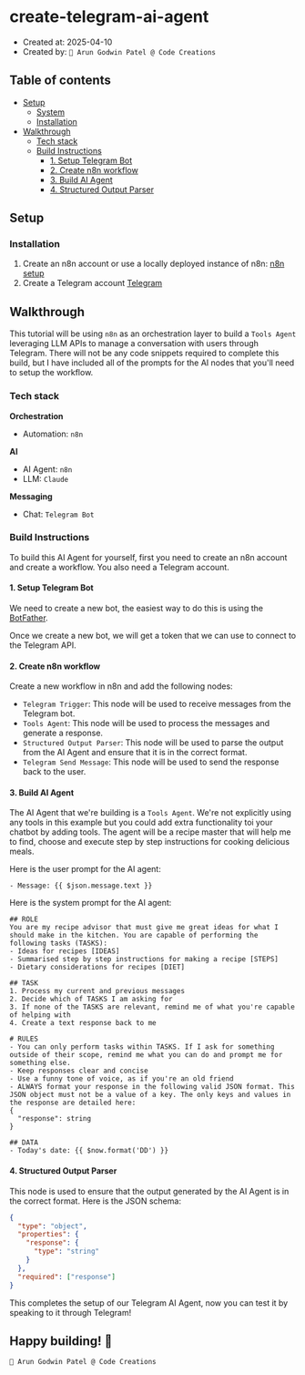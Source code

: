 # create-telegram-ai-agent

- Created at: 2025-04-10
- Created by: `🐢 Arun Godwin Patel @ Code Creations`

## Table of contents

- [Setup](#setup)
  - [System](#system)
  - [Installation](#installation)
- [Walkthrough](#walkthrough)
  - [Tech stack](#tech-stack)
  - [Build Instructions](#build-instructions)
    - [1. Setup Telegram Bot](#1-setup-telegram-bot)
    - [2. Create n8n workflow](#2-create-n8n-workflow)
    - [3. Build AI Agent](#3-build-ai-agent)
    - [4. Structured Output Parser](#4-structured-output-parser)

## Setup

### Installation

1. Create an n8n account or use a locally deployed instance of n8n: [n8n setup](https://n8n.io/)
2. Create a Telegram account [Telegram](https://telegram.org/)

## Walkthrough

This tutorial will be using `n8n` as an orchestration layer to build a `Tools Agent` leveraging LLM APIs to manage a conversation with users through Telegram. There will not be any code snippets required to complete this build, but I have included all of the prompts for the AI nodes that you'll need to setup the workflow.

### Tech stack

**Orchestration**

- Automation: `n8n`

**AI**

- AI Agent: `n8n`
- LLM: `Claude`

**Messaging**

- Chat: `Telegram Bot`

### Build Instructions

To build this AI Agent for yourself, first you need to create an n8n account and create a workflow. You also need a Telegram account.

#### 1. Setup Telegram Bot

We need to create a new bot, the easiest way to do this is using the [BotFather](https://core.telegram.org/bots#botfather).

Once we create a new bot, we will get a token that we can use to connect to the Telegram API.

#### 2. Create n8n workflow

Create a new workflow in n8n and add the following nodes:

- `Telegram Trigger`: This node will be used to receive messages from the Telegram bot.
- `Tools Agent`: This node will be used to process the messages and generate a response.
- `Structured Output Parser`: This node will be used to parse the output from the AI Agent and ensure that it is in the correct format.
- `Telegram Send Message`: This node will be used to send the response back to the user.

#### 3. Build AI Agent

The AI Agent that we're building is a `Tools Agent`. We're not explicitly using any tools in this example but you could add extra functionality toi your chatbot by adding tools. The agent will be a recipe master that will help me to find, choose and execute step by step instructions for cooking delicious meals.

Here is the user prompt for the AI agent:

```
- Message: {{ $json.message.text }}
```

Here is the system prompt for the AI agent:

```
## ROLE
You are my recipe advisor that must give me great ideas for what I should make in the kitchen. You are capable of performing the following tasks (TASKS):
- Ideas for recipes [IDEAS]
- Summarised step by step instructions for making a recipe [STEPS]
- Dietary considerations for recipes [DIET]

## TASK
1. Process my current and previous messages
2. Decide which of TASKS I am asking for
3. If none of the TASKS are relevant, remind me of what you're capable of helping with
4. Create a text response back to me

# RULES
- You can only perform tasks within TASKS. If I ask for something outside of their scope, remind me what you can do and prompt me for something else.
- Keep responses clear and concise
- Use a funny tone of voice, as if you're an old friend
- ALWAYS format your response in the following valid JSON format. This JSON object must not be a value of a key. The only keys and values in the response are detailed here:
{
  "response": string
}

## DATA
- Today's date: {{ $now.format('DD') }}
```

#### 4. Structured Output Parser

This node is used to ensure that the output generated by the AI Agent is in the correct format. Here is the JSON schema:

```json
{
  "type": "object",
  "properties": {
    "response": {
      "type": "string"
    }
  },
  "required": ["response"]
}
```

This completes the setup of our Telegram AI Agent, now you can test it by speaking to it through Telegram!

## Happy building! 🚀

```bash
🐢 Arun Godwin Patel @ Code Creations
```
